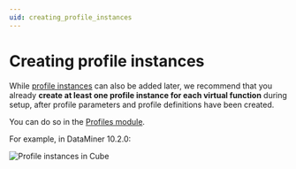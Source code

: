 ```yaml
---
uid: creating_profile_instances
---
```


# Creating profile instances

While [profile instances](xref:srm_instantiations#profile-instance) can also be added later, we recommend that you already **create at least one profile instance for each virtual function** during setup, after profile parameters and profile definitions have been created.

You can do so in the [Profiles module](xref:Configuring_profile_instances).

For example, in DataMiner 10.2.0:

![Profile instances in Cube](~/user-guide/images/ProfileInstancesExample.png)
